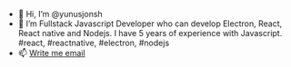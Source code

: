 - 👋 Hi, I’m @yunusjonsh
- 👀 I’m Fullstack Javascript Developer who can develop Electron, React, React native and Nodejs. I have 5 years of experience with Javascript. #react, #reactnative, #electron, #nodejs
- 📫 [Write me email](mailto:muhammadyunusuz@yandex.com)

